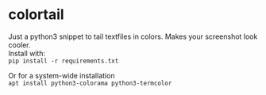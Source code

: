# colortail
Just a python3 snippet to tail textfiles in colors. Makes your screenshot look cooler.\
Install with:\
`pip install -r requirements.txt`

Or for a system-wide installation\
`apt install python3-colorama python3-termcolor`
